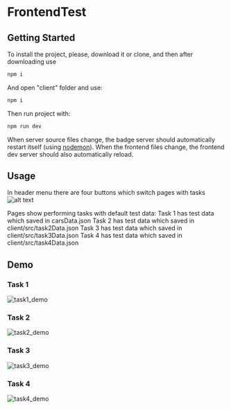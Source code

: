 # FrontendTest

## Getting Started

To install the project, please, download it or clone, and then after downloading use

```sh
npm i
```


And open "client" folder and use:

```sh
npm i
```

Then run project with:

```sh
npm run dev
```
When server source files change, the badge server should automatically restart itself (using [nodemon](https://nodemon.io/)). When the frontend files change, the frontend dev server should also automatically reload. 

## Usage

In header menu there are four buttons which switch pages with tasks
![alt text](https://github.com/MKovblyuk/FrontendTest/tree/main/screenshots/header_menu.png)

Pages show performing tasks with default test data:
Task 1 has test data which saved in carsData.json
Task 2 has test data which saved in client/src/task2Data.json
Task 3 has test data which saved in client/src/task3Data.json
Task 4 has test data which saved in client/src/task4Data.json

## Demo

### Task 1
![task1_demo](https://github.com/MKovblyuk/FrontendTest/tree/main/screenshots/task1_demo.png "Task 1 Demo")

### Task 2
![task2_demo](https://github.com/MKovblyuk/FrontendTest/tree/main/screenshots/task2_demo.png "Task 2 Demo")

### Task 3
![task3_demo](https://github.com/MKovblyuk/FrontendTest/tree/main/screenshots/task3_demo.png "Task 3 Demo")

### Task 4
![task4_demo](https://github.com/MKovblyuk/FrontendTest/tree/main/screenshots/task4_demo.png "Task 4 Demo")
